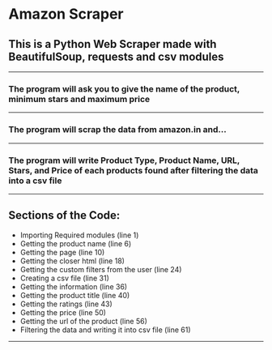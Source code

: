 # Amazon Scraper
## This is a Python Web Scraper made with **BeautifulSoup, requests and csv** modules
___
### The program will ask you to give the name of the product, minimum stars and maximum price
___
### The program will scrap the data from amazon.in and...
___
### The program will write **Product Type, Product Name, URL, Stars, and Price** of each products found after filtering the data into a **csv file**
___
## Sections of the Code:
- Importing Required modules (line 1)
- Getting the product name (line 6)
- Getting the page (line 10)
- Getting the closer html (line 18)
- Getting the custom filters from the user (line 24)
- Creating a csv file (line 31)
- Getting the information (line 36)
- Getting the product title (line 40)
- Getting the ratings (line 43)
- Getting the price (line 50)
- Getting the url of the product (line 56)
- Filtering the data and writing it into csv file (line 61)
___
